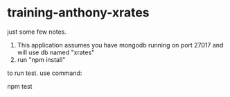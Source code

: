 # training-anthony-xrates

just some few notes.


1. This application assumes you have mongodb running on port 27017 and will use db named "xrates"
2. run "npm install"


to run test. use command:


npm test
